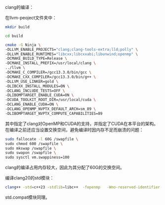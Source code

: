 clang的编译：

在llvm-peoject文件夹中：
```bash
mkdir build
```

```bash
cd build
```

```bash
cmake -G Ninja \
-DLLVM_ENABLE_PROJECTS="clang;clang-tools-extra;lld;polly" \
-DLLVM_ENABLE_RUNTIMES="libcxx;libcxxabi;libunwind;openmp" \
-DCMAKE_BUILD_TYPE=Release \
-DCMAKE_INSTALL_PREFIX=/usr/local/clang \
../llvm \
-DCMAKE_C_COMPILER=/gcc13.3.0/bin/gcc \
-DCMAKE_CXX_COMPILER=/gcc13.3.0/bin/g++ \
-DLLVM_USE_LINKER=gold \
-DLIBCXX_INSTALL_MODULES=ON \
-DCLANG_INCLUDE_TESTS=OFF \
-DLIBOMPTARGET_ENABLE_CUDA=ON \
-DCUDA_TOOLKIT_ROOT_DIR=/usr/local/cuda \
-DCLANG_ENABLE_CUDA=ON \
-DCLANG_OPENMP_NVPTX_DEFAULT_ARCH=sm_89 \
-DLIBOMPTARGET_NVPTX_COMPUTE_CAPABILITIES=89
```

其中指定了clang对OpenMP和CUDA的支持，并指定了CUDA在本平台的架构。在编译之前还应当设置交换空间，避免编译时因内存不足而崩溃的问题：

```bash
sudo fallocate -l 60G /swapfile \
sudo chmod 600 /swapfile \
sudo mkswap /swapfile \
sudo swapon /swapfile \
sudo sysctl vm.swappiness=100
```

clang的编译占用内存较大，因此为其分配了60G的交换空间。

编译clang20的std模块：

```bash
clang++ -std=c++23 -stdlib=libc++  -fopenmp   -Wno-reserved-identifier -Wno-reserved-module-identifier     --precompile -o std.pcm /usr/local/clang/share/libc++/v1/std.cppm
```

std.compat模块同理。
